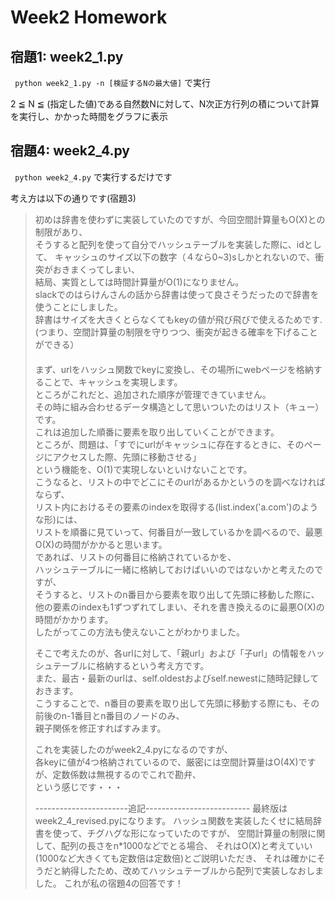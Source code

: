 # Week2 Homework

## 宿題1: week2_1.py

` python week2_1.py -n [検証するNの最大値]` で実行

2 ≦ N ≦ (指定した値)である自然数Nに対して、N次正方行列の積について計算を実行し、かかった時間をグラフに表示

## 宿題4: week2_4.py

` python week2_4.py`
で実行するだけです

考え方は以下の通りです(宿題3)

>初めは辞書を使わずに実装していたのですが、今回空間計算量もO(X)との制限があり、  
>そうすると配列を使って自分でハッシュテーブルを実装した際に、idとして、
>キャッシュのサイズ以下の数字（４なら0~3)sしかとれないので、衝突がおきまくってしまい、  
>結局、実質としては時間計算量がO(1)になりません。  
>slackでのはらけんさんの話から辞書は使って良さそうだったので辞書を使うことにしました。  
>辞書はサイズを大きくとらなくてもkeyの値が飛び飛びで使えるためです.  
>(つまり、空間計算量の制限を守りつつ、衝突が起きる確率を下げることができる）  
>　  
>まず、urlをハッシュ関数でkeyに変換し、その場所にwebページを格納することで、キャッシュを実現します。  
>ところがこれだと、追加された順序が管理できていません。  
>その時に組み合わせるデータ構造として思いついたのはリスト（キュー）です。  
>これは追加した順番に要素を取り出していくことができます。  
>ところが、問題は、「すでにurlがキャッシュに存在するときに、そのページにアクセスした際、先頭に移動させる」  
>という機能を、O(1)で実現しないといけないことです。  
>こうなると、リストの中でどこにそのurlがあるかというのを調べなければならず、  
>リスト内におけるその要素のindexを取得する(list.index('a.com')のような形)には、  
>リストを順番に見ていって、何番目が一致しているかを調べるので、最悪O(X)の時間がかかると思います。  
>であれば、リストの何番目に格納されているかを、  
>ハッシュテーブルに一緒に格納しておけばいいのではないかと考えたのですが、    
>そうすると、リストのn番目から要素を取り出して先頭に移動した際に、  
>他の要素のindexも1ずつずれてしまい、それを書き換えるのに最悪O(X)の時間がかかります。  
>したがってこの方法も使えないことがわかりました。  
>
>そこで考えたのが、各urlに対して、「親url」および「子url」の情報をハッシュテーブルに格納するという考え方です。  
>また、最古・最新のurlは、self.oldestおよびself.newestに随時記録しておきます。  
>こうすることで、n番目の要素を取り出して先頭に移動する際にも、その前後のn-1番目とn番目のノードのみ、  
>親子関係を修正すればすみます。  
>
>これを実装したのがweek2_4.pyになるのですが、  
>各keyに値が4つ格納されているので、厳密には空間計算量はO(4X)ですが、定数係数は無視するのでこれで勘弁、  
>という感じです・・・  
>
> -----------------------追記--------------------------
>最終版はweek2_4_revised.pyになります。
>ハッシュ関数を実装したくせに結局辞書を使って、チグハグな形になっていたのですが、
>空間計算量の制限に関して、配列の長さをn*1000などでとる場合、
>それはO(X)と考えていい(1000など大きくても定数倍は定数倍)とご説明いただき、
>それは確かにそうだと納得したため、改めてハッシュテーブルから配列で実装しなおしました。
>これが私の宿題4の回答です！